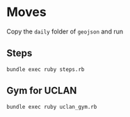 # Moves

Copy the `daily` folder of `geojson` and run 

## Steps

`bundle exec ruby steps.rb`

## Gym for UCLAN

`bundle exec ruby uclan_gym.rb`
